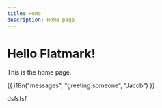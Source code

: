 ```yaml
---
title: Home
description: Home page
---
```


# Hello Flatmark!

This is the home page.

{{ i18n("messages", "greeting.someone", "Jacob") }}

dsfsfsf
